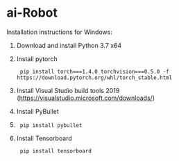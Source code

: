 # ai-Robot

Installation instructions for Windows:

1. Download and install Python 3.7 x64
2. Install pytorch

      	pip install torch===1.4.0 torchvision===0.5.0 -f https://download.pytorch.org/whl/torch_stable.html
      
3. Install Visual Studio build tools 2019 (https://visualstudio.microsoft.com/downloads/)

4. Install PyBullet
5. 
      	pip install pybullet
        
4. Install Tensorboard

      	pip install tensorboard
